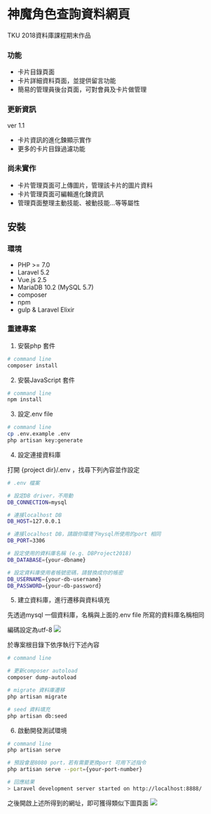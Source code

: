 # 神魔角色查詢資料網頁

TKU 2018資料庫課程期末作品

### 功能

* 卡片目錄頁面
* 卡片詳細資料頁面，並提供留言功能
* 簡易的管理員後台頁面，可對會員及卡片做管理

### 更新資訊
ver 1.1
* 卡片資訊的進化鍊顯示實作
* 更多的卡片目錄過濾功能

### 尚未實作
* 卡片管理頁面可上傳圖片，管理該卡片的圖片資料
* 卡片管理頁面可編輯進化鍊資訊
* 管理頁面整理主動技能、被動技能...等等屬性

## 安裝
### 環境
* PHP >= 7.0
* Laravel 5.2
* Vue.js 2.5
* MariaDB 10.2 (MySQL 5.7)
* composer
* npm
* gulp & Laravel Elixir

### 重建專案

1. 安裝php 套件
```bash
# command line
composer install
```

2. 安裝JavaScript 套件
```bash
# command line
npm install
```

3. 設定.env file
```bash
# command line
cp .env.example .env
php artisan key:generate
```

4. 設定連接資料庫

打開 {project dir}/.env ，找尋下列內容並作設定
```bash
# .env 檔案

# 設定DB driver，不用動
DB_CONNECTION=mysql

# 連接localhost DB
DB_HOST=127.0.0.1

# 連接localhost DB，請跟你環境下mysql所使用的port 相同
DB_PORT=3306

# 設定使用的資料庫名稱 (e.g. DBProject2018)
DB_DATABASE={your-dbname}

# 設定資料庫使用者帳號密碼，請替換成你的帳密
DB_USERNAME={your-db-username}
DB_PASSWORD={your-db-password}
```

5. 建立資料庫，進行遷移與資料填充

先透過mysql 一個資料庫，名稱與上面的.env file 所寫的資料庫名稱相同

編碼設定為utf-8
![](https://i.imgur.com/8oDveb1.png)

於專案根目錄下依序執行下述內容
```bash
# command line

# 更新composer autoload
composer dump-autoload

# migrate 資料庫遷移
php artisan migrate

# seed 資料填充
php artisan db:seed
```

6. 啟動開發測試環境
```bash
# command line
php artisan serve

# 預設會是8080 port，若有需要更換port 可用下述指令
php artisan serve --port={your-port-number}

# 回應結果
> Laravel development server started on http://localhost:8888/
```

之後開啟上述所得到的網址，即可獲得類似下圖頁面
![](https://i.imgur.com/NVVJloA.png)

